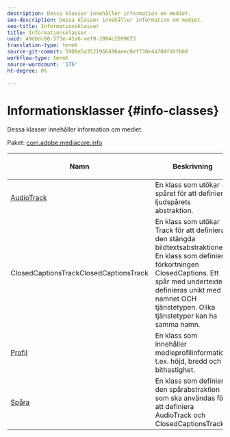 ```yaml
---
description: Dessa klasser innehåller information om mediet.
seo-description: Dessa klasser innehåller information om mediet.
seo-title: Informationsklasser
title: Informationsklasser
uuid: 49d6dc60-573e-41a6-aef9-2094c2699673
translation-type: tm+mt
source-git-commit: 5908e5a3521966496aeec0ef730e4a704fddfb68
workflow-type: tm+mt
source-wordcount: '176'
ht-degree: 0%

---
```



# Informationsklasser {#info-classes}

Dessa klasser innehåller information om mediet.

Paket: [com.adobe.mediacore.info](https://help.adobe.com/en_US/primetime/api/psdk/javadoc_1.4/com/adobe/mediacore/info/package-summary.html)

<table frame="all" colsep="1" rowsep="1" id="table_BC74F0C72F7C443B92C9B28750D812A6"> 
 <thead> 
  <tr rowsep="1"> 
   <th colname="1" class="entry"> <p>Namn </p> </th> 
   <th colname="2" class="entry"> <p>Beskrivning </p> </th> 
  </tr> 
 </thead>
 <tbody> 
  <tr rowsep="1"> 
   <td colname="1"><span class="codeph"><a href="https://help.adobe.com/en_US/primetime/api/psdk/javadoc_1.4/com/adobe/mediacore/info/AudioTrack.html" format="html" scope="external"> AudioTrack</a></span></td> 
   <td colname="2">En klass som utökar <span class="codeph">-spåret</span> för att definiera ljudspårets abstraktion. </td> 
  </tr> 
  <tr rowsep="1"> 
   <td colname="1"><span class="codeph"><a href="https://help.adobe.com/en_US/primetime/api/psdk/javadoc_1.4/com/adobe/mediacore/info/ClosedCaptionsTrack.html" format="html" scope="external"> </a> 
   ClosedCaptionsTrackClosedCaptionsTrack</span> </td> 
   <td colname="2">En klass som utökar <span class="codeph"> Track</span> för att definiera den stängda bildtextsabstraktionen. En klass som definierar förkortningen <span class="codeph"> ClosedCaptions</span>. Ett spår med undertexter definieras unikt med namnet OCH tjänstetypen. Olika tjänstetyper kan ha samma namn.</td> 
  </tr> 
  <tr rowsep="1"> 
   <td colname="1"><span class="codeph"><a href="https://help.adobe.com/en_US/primetime/api/psdk/javadoc_1.4/com/adobe/mediacore/info/Profile.html" format="html" scope="external"> Profil</a> </span></td> 
   <td colname="2"> En klass som innehåller medieprofilinformation, t.ex. höjd, bredd och bithastighet. </td> 
  </tr> 
  <tr rowsep="0"> 
   <td colname="1"><span class="codeph"><a href="https://help.adobe.com/en_US/primetime/api/psdk/javadoc_1.4/com/adobe/mediacore/info/Track.html" format="html" scope="external"> Spåra</a> </span></td> 
   <td colname="2">En klass som definierar den spårabstraktion som ska användas för att definiera <span class="codeph"> AudioTrack</span> och <span class="codeph"> ClosedCaptionsTrack</span>. </td> 
  </tr>
 </tbody>
</table>